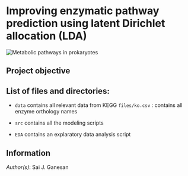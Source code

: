 # Improving enzymatic pathway prediction using latent Dirichlet allocation (LDA)

![Metabolic pathways in prokaryotes](https://github.com/saijananiganesan/LDAPathwayPrediction/tree/master/images/pathways.png)


## Project objective 


## List of files and directories:

- `data`   	 contains all relevant data from KEGG
   `files/ko.csv` : contains all enzyme orthology names

- `src`	     contains all the modeling scripts 

- `EDA`	     contains an explaratory data analysis script 


## Information

_Author(s)_: Sai J. Ganesan

